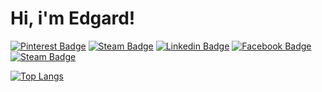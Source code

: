 # Hi, i'm Edgard!

[![Pinterest Badge](https://img.shields.io/badge/-Pinterest-e60023?style=flat-square&logo=Pinterest&logoColor=white&link=https://br.pinterest.com/edhufelande/)](https://br.pinterest.com/edhufelande/)
[![Steam Badge](https://img.shields.io/badge/-Stackshare-008ff9?style=flat-square&labelColor=008ff9&logo=stackshare&logoColor=white&link=https://stackshare.io/edhufelande)](https://stackshare.io/edhufelande)
[![Linkedin Badge](https://img.shields.io/badge/-LinkedIn-blue?style=flat-square&logo=Linkedin&logoColor=white&link=https://www.linkedin.com/in/edgardh/)](https://www.linkedin.com/in/edgardh/)
[![Facebook Badge](https://img.shields.io/badge/-Facebook-4267B2?style=flat-square&labelColor=4267B2&logo=facebook&logoColor=white&link=https://www.facebook.com/edhufelande)](https://www.facebook.com/edhufelande)
[![Steam Badge](https://img.shields.io/badge/-Steam-171a21?style=flat-square&labelColor=171a21&logo=steam&logoColor=white&link=https://steamcommunity.com/id/irmao-do-jorel/)](https://steamcommunity.com/id/irmao-do-jorel/)

[![Top Langs](https://github-readme-stats.vercel.app/api/top-langs/?username=edgardhsl&theme=codeSTACKr&show_icons=tru)](https://github.com/edgardhsl/github-readme-stats)



<!--
**edhufelande/edhufelande** is a ✨ _special_ ✨ repository because its `README.md` (this file) appears on your GitHub profile.

Here are some ideas to get you started:

- 🔭 I’m currently working on ...
- 🌱 I’m currently learning ...
- 👯 I’m looking to collaborate on ...
- 🤔 I’m looking for help with ...
- 💬 Ask me about ...
- 📫 How to reach me: ...
- 😄 Pronouns: ...
- ⚡ Fun fact: ...
-->

